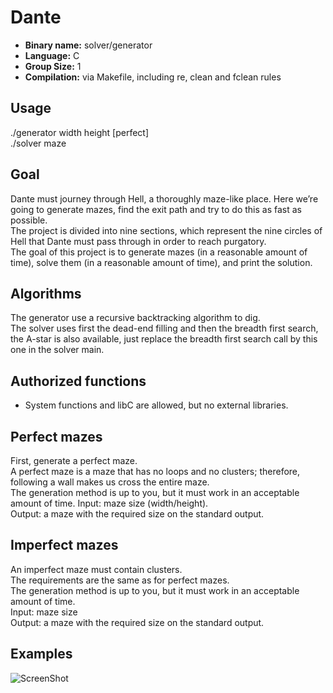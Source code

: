 # Dante

- **Binary name:** solver/generator
- **Language:** C
- **Group Size:** 1
- **Compilation:** via Makefile, including re, clean and fclean rules

## Usage

./generator width height [perfect]  
./solver maze

## Goal

Dante must journey through Hell, a thoroughly maze-like place. Here we’re going to generate mazes, find
the exit path and try to do this as fast as possible.  
The project is divided into nine sections, which represent the nine circles of Hell that Dante must pass
through in order to reach purgatory.  
The goal of this project is to generate mazes (in a reasonable amount of time), solve them (in a reasonable
amount of time), and print the solution.  

## Algorithms

The generator use a recursive backtracking algorithm to dig.  
The solver uses first the dead-end filling and then the breadth first search, the A-star is also available, just replace the breadth first search call by this one in the solver main.

## Authorized functions

- System functions and libC are allowed, but no external libraries.

## Perfect mazes

First, generate a perfect maze.  
A perfect maze is a maze that has no loops and no clusters; therefore, following a wall makes us cross the
entire maze.  
The generation method is up to you, but it must work in an acceptable amount of time.
Input: maze size (width/height).  
Output: a maze with the required size on the standard output.

## Imperfect mazes

An imperfect maze must contain clusters.  
The requirements are the same as for perfect mazes.  
The generation method is up to you, but it must work in an acceptable amount of time.  
Input: maze size  
Output: a maze with the required size on the standard output.  

## Examples

![ScreenShot](https://raw.github.com/L0rentz/Dante/master/examples/example.png)
